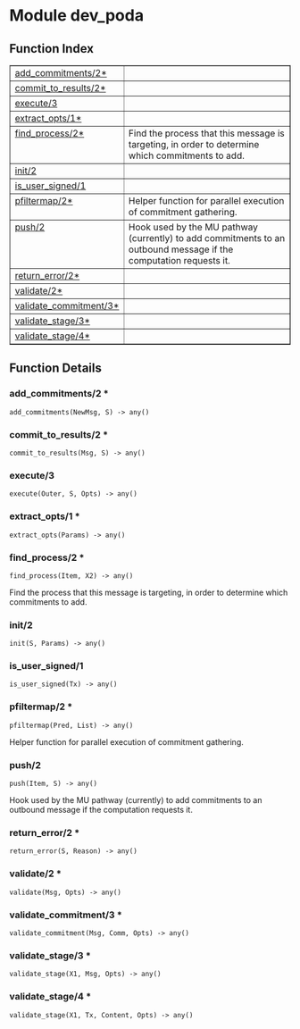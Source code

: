 

# Module dev_poda #

<a name="index"></a>

## Function Index ##


<table width="100%" border="1" cellspacing="0" cellpadding="2" summary="function index"><tr><td valign="top"><a href="#add_commitments-2">add_commitments/2*</a></td><td></td></tr><tr><td valign="top"><a href="#commit_to_results-2">commit_to_results/2*</a></td><td></td></tr><tr><td valign="top"><a href="#execute-3">execute/3</a></td><td></td></tr><tr><td valign="top"><a href="#extract_opts-1">extract_opts/1*</a></td><td></td></tr><tr><td valign="top"><a href="#find_process-2">find_process/2*</a></td><td>Find the process that this message is targeting, in order to
determine which commitments to add.</td></tr><tr><td valign="top"><a href="#init-2">init/2</a></td><td></td></tr><tr><td valign="top"><a href="#is_user_signed-1">is_user_signed/1</a></td><td></td></tr><tr><td valign="top"><a href="#pfiltermap-2">pfiltermap/2*</a></td><td>Helper function for parallel execution of commitment
gathering.</td></tr><tr><td valign="top"><a href="#push-2">push/2</a></td><td>Hook used by the MU pathway (currently) to add commitments to an
outbound message if the computation requests it.</td></tr><tr><td valign="top"><a href="#return_error-2">return_error/2*</a></td><td></td></tr><tr><td valign="top"><a href="#validate-2">validate/2*</a></td><td></td></tr><tr><td valign="top"><a href="#validate_commitment-3">validate_commitment/3*</a></td><td></td></tr><tr><td valign="top"><a href="#validate_stage-3">validate_stage/3*</a></td><td></td></tr><tr><td valign="top"><a href="#validate_stage-4">validate_stage/4*</a></td><td></td></tr></table>


<a name="functions"></a>

## Function Details ##

<a name="add_commitments-2"></a>

### add_commitments/2 * ###

`add_commitments(NewMsg, S) -> any()`

<a name="commit_to_results-2"></a>

### commit_to_results/2 * ###

`commit_to_results(Msg, S) -> any()`

<a name="execute-3"></a>

### execute/3 ###

`execute(Outer, S, Opts) -> any()`

<a name="extract_opts-1"></a>

### extract_opts/1 * ###

`extract_opts(Params) -> any()`

<a name="find_process-2"></a>

### find_process/2 * ###

`find_process(Item, X2) -> any()`

Find the process that this message is targeting, in order to
determine which commitments to add.

<a name="init-2"></a>

### init/2 ###

`init(S, Params) -> any()`

<a name="is_user_signed-1"></a>

### is_user_signed/1 ###

`is_user_signed(Tx) -> any()`

<a name="pfiltermap-2"></a>

### pfiltermap/2 * ###

`pfiltermap(Pred, List) -> any()`

Helper function for parallel execution of commitment
gathering.

<a name="push-2"></a>

### push/2 ###

`push(Item, S) -> any()`

Hook used by the MU pathway (currently) to add commitments to an
outbound message if the computation requests it.

<a name="return_error-2"></a>

### return_error/2 * ###

`return_error(S, Reason) -> any()`

<a name="validate-2"></a>

### validate/2 * ###

`validate(Msg, Opts) -> any()`

<a name="validate_commitment-3"></a>

### validate_commitment/3 * ###

`validate_commitment(Msg, Comm, Opts) -> any()`

<a name="validate_stage-3"></a>

### validate_stage/3 * ###

`validate_stage(X1, Msg, Opts) -> any()`

<a name="validate_stage-4"></a>

### validate_stage/4 * ###

`validate_stage(X1, Tx, Content, Opts) -> any()`

